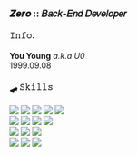 ### 𝒁𝒆𝒓𝒐 :: 𝐵𝑎𝑐𝑘-𝐸𝑛𝑑 𝐷𝑒𝑣𝑒𝑙𝑜𝑝𝑒𝑟

#### 𝙸𝚗𝚏𝚘.
**You Young** *a.k.a U0*  
1999.09.08  
#### 🛹 𝚂𝚔𝚒𝚕𝚕𝚜
<img src="https://img.shields.io/badge/Java-EA2D2E?style=flat&logo=java"> <img src="https://img.shields.io/badge/PHP-777BB4?style=flat&logo=php&logoColor=white"> <img src="https://img.shields.io/badge/Thymeleaf-005F0F?style=flat&logo=thymeleaf&logoColor=white"> <img src="https://img.shields.io/badge/C-A8B9CC?style=flat&logo=c&logoColor=black"> <img src="https://img.shields.io/badge/MySQL-4479A1?style=flat&logo=mysql&logoColor=white"> <br>
<img src="https://img.shields.io/badge/HTML5-E34F26?style=flat&logo=html5&logoColor=white"> <img src="https://img.shields.io/badge/CSS3-1572B6?style=flat&logo=css3&logoColor=white"> <img src="https://img.shields.io/badge/JavaScript-F7DF1E?style=flat&logo=javascript&logoColor=black"> <img src="https://img.shields.io/badge/jQuery-0769AD?style=flat&logo=jquery&logoColor=white">  <br>
<img src="https://img.shields.io/badge/Spring-6DB33F?style=flat&logo=spring&logoColor=white"> <img src="https://img.shields.io/badge/Spring Boot-6DB33F?style=flat&logo=springboot&logoColor=white"> <img src="https://img.shields.io/badge/Spring Security-6DB33F?style=flat&logo=springsecurity&logoColor=white"> <br>
<img src="https://img.shields.io/badge/Amazon AWS-232F3E?style=flat&logo=amazonaws&logoColor=white"> <img src="https://img.shields.io/badge/Amazon EC2-FF9900?style=flat&logo=amazonec2&logoColor=black"> <img src="https://img.shields.io/badge/Amazon RDS-527FFF?style=flat&logo=amazonrds&logoColor=white">

